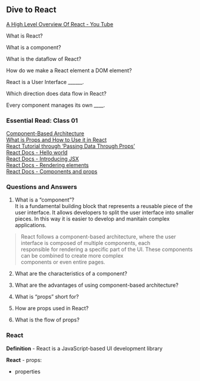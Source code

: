 ## Dive to React

[A High Level Overview Of React - You Tube](https://www.youtube.com/watch?v=FRjlF74_EZk)

What is React?

What is a component?

What is the dataflow of React?

How do we make a React element a DOM element?

React is a User Interface ______.

Which direction does data flow in React?

Every component manages its own ____.

### Essential Read: Class 01
[Component-Based Architecture]()  
[What is Props and How to Use it in React]()  
[React Tutorial through ‘Passing Data Through Props’](https://react.dev/learn/tutorial-tic-tac-toe)  
[React Docs - Hello world](https://legacy.reactjs.org/docs/hello-world.html)  
[React Docs - Introducing JSX](https://legacy.reactjs.org/docs/introducing-jsx.html)  
[React Docs - Rendering elements](https://legacy.reactjs.org/docs/rendering-elements.html)  
[React Docs - Components and props](https://legacy.reactjs.org/docs/components-and-props.html)  


### Questions and Answers
1. What is a “component”?  
It is a fundamental building block that represents a reusable piece of the user interface. It allows developers to split the user interface into smaller pieces. In this way it is easier to develop and manitain complex applications.  
>React follows a component-based architecture, where the user interface is composed of multiple components, each  
>responsible for rendering a specific part of the UI. These components can be combined to create more complex  
>components or even entire pages.
2. What are the characteristics of a component?  


3. What are the advantages of using component-based architecture?  

4. What is “props” short for?  

5. How are props used in React?  

6. What is the flow of props?  

### React
**Definition** - React is a JavaScript-based UI development library

**React** - props:
- properties